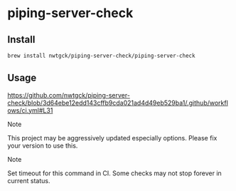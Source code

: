 # piping-server-check

## Install

```bash
brew install nwtgck/piping-server-check/piping-server-check
```

## Usage

https://github.com/nwtgck/piping-server-check/blob/3d64ebe12edd143cffb9cda021ad4d49eb529ba1/.github/workflows/ci.yml#L31

> [!NOTE]
> This project may be aggressively updated especially options. Please fix your version to use this.

> [!NOTE]
> Set timeout for this command in CI. Some checks may not stop forever in current status.
